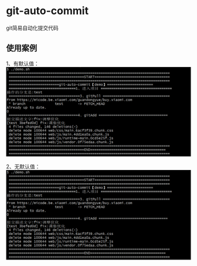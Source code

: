 # git-auto-commit
git简易自动化提交代码

## 使用案例
1、有默认值：
![avatar](./assets/img/1.png)

2、无默认值：
![avatar](./assets/img/1.png)